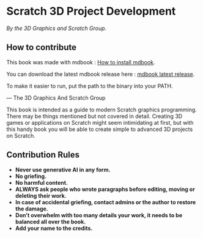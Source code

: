 # Scratch 3D Project Development  
*By the 3D Graphics and Scratch Group.*

## How to contribute

This book was made with mdbook : [How to install mdbook](https://rust-lang.github.io/mdBook/guide/installation.html).

You can download the latest mdbook release here : [mdbook latest release](https://github.com/rust-lang/mdBook/releases).

To make it easier to run, put the path to the binary into your PATH.

— The 3D Graphics And Scratch Group

This book is intended as a guide to modern Scratch graphics programming. There may be things mentioned but not covered in detail.
Creating 3D games or applications on Scratch might seem intimidating at first, but with this handy book you will be able to create simple to advanced 3D projects on Scratch.   

## Contribution Rules

* **Never use generative AI in any form.**  
* **No griefing.**  
* **No harmful content.**  
* **ALWAYS ask people who wrote paragraphs before editing, moving or deleting their work.**  
* **In case of accidental griefing, contact admins or the author to restore the damage.**  
* **Don’t overwhelm with too many details your work, it needs to be balanced all over the book.**  
* **Add your name to the credits.**
